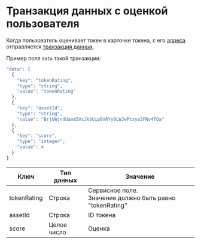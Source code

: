 # Транзакция данных с оценкой пользователя

Когда пользователь оценивает токен в карточке токена, с его [адреса](/blockchain/account/address.md) отправляется [транзакция данных](/blockchain/transaction-type/data-transaction.md). 

Пример поля `data` такой транзакции:

```js
"data": [
  {
    "key": "tokenRating",
    "type": "string",
    "value": "tokenRating"
  },
  {
    "key": "assetId",
    "type": "string",
    "value": "BrjUWjndUanm5VsJkbUip8VRYy6LWJePtxya3FNv4TQa"
  },
  {
    "key": "score",
    "type": "integer",
    "value": 4
  }
]
```

| Ключ | Тип данных | Значение  |
|---|---|---|
| tokenRating | Строка |  Сервисное поле. <br>Значение должно быть равно "tokenRating" |
| assetId | Строка | ID токена |
| score  |  Целое число | Оценка |
